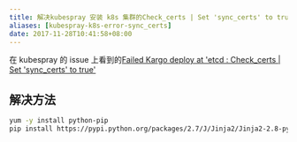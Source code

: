 ```yaml
---
title: 解决kubespray 安装 k8s 集群的Check_certs | Set 'sync_certs' to true'  错误
aliases: [kubespray-k8s-error-sync_certs]
date: 2017-11-28T10:41:58+08:00
---
```


在 kubespray 的 issue 上看到的<a href="" target="_blank">Failed Kargo deploy at 'etcd : Check_certs | Set 'sync_certs' to true'</a>
## 解决方法
```bash
yum -y install python-pip
pip install https://pypi.python.org/packages/2.7/J/Jinja2/Jinja2-2.8-py2.py3-none-any.whl
```